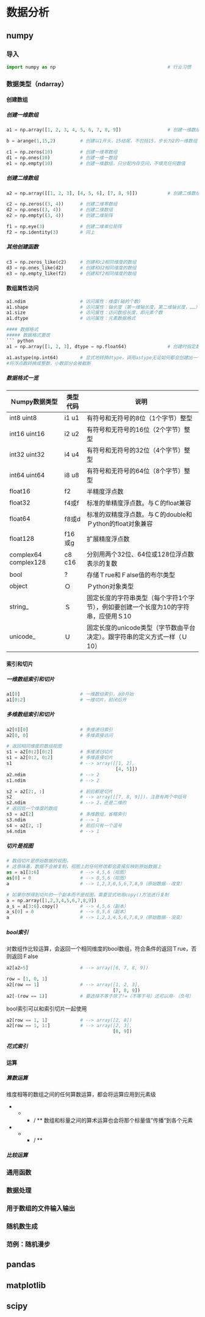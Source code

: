 数据分析
=================
numpy
-------------------
### 导入
``` python
import numpy as np                                         # 行业习惯
```
### 数据类型（ndarray）
#### 创建数组
##### 创建一维数组
``` python
a1 = np.array([1, 2, 3, 4, 5, 6, 7, 8, 9])                 # 创建一维数组

b = arange(1,15,2)         # 创建以1开头，15结尾，不包括15，步长为2的一维数组

c1 = np.zeros(10)          # 创建一维零数组
d1 = np.ones(10)           # 创建一维一数组
e1 = np.empty(10)          # 创建一维数组，只分配内存空间，不填充任何数值
```
##### 创建二维数组
``` python
a2 = np.array([[1, 2, 3], [4, 5, 6], [7, 8, 9]])           # 创建二维数组

c2 = np.zeros((3, 4))      # 创建二维零数组
d2 = np.ones((3, 4))       # 创建二维数组
e2 = np.empty((3, 4))      # 创建二维矩阵

f1 = np.eye(3)             # 创建二维单位矩阵
f2 = np.identity(3)        # 同上
```
##### 其他创建函数
``` python
c3 = np.zeros_like(c2)     # 创建和c2相同维度的数组
d3 = np.ones_like(d2)      # 创建和d2相同维度的数组
e3 = np.empty_like(f2)     # 创建和f2相同维度的数组
```
#### 数组属性访问
``` python
a1.ndim                    # 访问属性：维度(轴的个数)
a1.shape                   # 访问属性：轴长度（第一维轴长度，第二维轴长度，……）
a1.size                    # 访问属性：访问数组长度，即元素个数
a1.dtype                   # 访问属性：元素数据格式

#### 数据格式
##### 数据格式更改
``` python
a1 = np.array([1, 2, 3], dtype = np.float64)               # 创建时指定数据格式

a1.astype(np.int64)        # 显式地转换dtype，调用astype无论如何都会创建出一个新的数组，就算dtype相同也会
#将浮点数转换成整数，小数部分会被截断
```
##### 数据格式一览
Ｎumpy数据类型         |            类型代码        |         说明
---------------------| ----------------------------|--------------------------
int8   uint8 | i1  u1 | 有符号和无符号的8位（1个字节）整型
int16  uint16 | i2  u2 | 有符号和无符号的16位（2个字节）整型
int32  uint32 | i4  u4 | 有符号和无符号的32位（4个字节）整型
int64  uint64 | i8  u8 | 有符号和无符号的64位（8个字节）整型
float16 | f2 | 半精度浮点数
float32 | f4或f | 标准的单精度浮点数。与Ｃ的float兼容
float64 | f8或d | 标准的双精度浮点数。与Ｃ的double和Ｐython的float对象兼容
float128 | f16或g | 扩展精度浮点数
complex64 complex128 | c8 c16 | 分别用两个32位、64位或128位浮点数表示的复数
bool | ? | 存储Ｔrue和Ｆalse值的布尔类型
object | Ｏ | Ｐython对象类型
string_ | Ｓ | 固定长度的字符串类型（每个字符1个字节），例如要创建一个长度为10的字符串，应使用Ｓ10
unicode_ | Ｕ | 固定长度的unicode类型（字节数由平台决定）。跟字符串的定义方式一样（Ｕ10）


#### 索引和切片
##### 一维数组索引和切片
``` python
a1[0]                      # 一维数组索引，从0开始
a1[0:2]                    # 一维切片，前闭后开
```
##### 多维数组索引和切片
``` python
a2[0][0]                   # 多维递归索引
a2[0, 0]                   # 多维直接访问

# 返回相同维度的数组视图
s1 = a2[0:2][0:2]          # 多维递归切片
s1 = a2[0:2, 0:2]          # 多维直接切片
s1                         # --> array([[1, 2], 
                                        [4, 5]])
a2.ndim                    # --> 2                                        
s1.ndim                    # --> 2

s2 = a2[2:, :]             # 前后都是切片
s2                         # --> array([[7, 8, 9]])，注意有两个中括号
s2.ndim                    # --> 2，还是二维的
# 返回低一个维度的数组
s3 = a2[2]                 # 多维数组，省略索引
s3.ndim                    # --> 1
s4 = a2[2, :]              # 前后只有一个逗号
s4.ndim                    # --> 1
```
##### 切片是视图
``` python
# 数组切片是原始数据的视图，
# 这意味着，数据不会被复制，视图上的任何修改都会直接反映到原始数据上
as = a1[3:6]               # --> 4,5,6（视图）
as[0] = 0                  # --> 0,5,6（视图）
a                          # --> 1,2,3,0,5,6,7,8,9（原始数据--改变）

# 如果你想得到切片的一个副本而不是视图，需要显式地用copy()方法进行复制
a = np.array([1,2,3,4,5,6,7,8,9])
a_s = a[3:6].copy()        # --> 4,5,6（副本）
a_s[0] = 0                 # --> 0,5,6（副本）
a                          # --> 1,2,3,4,5,6,7,8,9（原始数据--没变）
```
##### bool索引
对数组作比较运算，会返回一个相同维度的bool数组，符合条件的返回Ｔrue，否则返回Ｆalse
``` python
a2[a2>5]                   # --> array([6, 7, 8, 9])

row = [1, 0, 1]
a2[row == 1]               # --> array([1, 2, 3], 
                                       [7, 8, 9])
a2[-(row == 1)]            # 要选择不等于除了!=（不等于号）还可以用-（负号）
```
bool索引可以和索引切片一起使用
``` python
a2[row == 1, 1]            # --> array([2, 8])
a2[row == 1, 1:]           # --> array([2, 3], 
                                       [8, 9])
```


##### 花式索引




#### 运算
##### 算数运算
维度相等的数组之间的任何算数运算，都会将运算应用到元素级
+ - * / **
数组和标量之间的算术运算也会将那个标量值”传播“到各个元素
+ - * / **

##### 比较运算




### 通用函数

### 数据处理

### 用于数组的文件输入输出

### 随机数生成

### 范例：随机漫步



pandas
-------------------


matplotlib
------------------




scipy
--------------------









